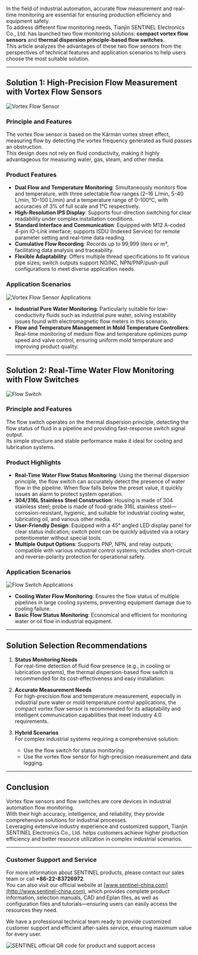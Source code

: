 In the field of industrial automation, accurate flow measurement and real-time monitoring are essential for ensuring production efficiency and equipment safety.  
To address different flow monitoring needs, Tianjin SENTINEL Electronics Co., Ltd. has launched two flow monitoring solutions: **compact vortex flow sensors** and **thermal dispersion principle-based flow switches**.  
This article analyzes the advantages of these two flow sensors from the perspectives of technical features and application scenarios to help users choose the most suitable solution.

---

## Solution 1: High-Precision Flow Measurement with Vortex Flow Sensors

![Vortex Flow Sensor](http://image.sentinel-china.com/202501152251493.png)

### Principle and Features

The vortex flow sensor is based on the Kármán vortex street effect, measuring flow by detecting the vortex frequency generated as fluid passes an obstruction.  
This design does not rely on fluid conductivity, making it highly advantageous for measuring water, gas, steam, and other media.

### Product Features

- **Dual Flow and Temperature Monitoring**: Simultaneously monitors flow and temperature, with three selectable flow ranges (2–16 L/min, 5–40 L/min, 10–100 L/min) and a temperature range of 0–100°C, with accuracies of 3% of full scale and 1°C respectively.  
- **High-Resolution IPS Display**: Supports four-direction switching for clear readability under complex installation conditions.  
- **Standard Interface and Communication**: Equipped with M12 A-coded 4-pin IO-Link interface; supports ISDU (Indexed Service) for remote parameter setting and real-time data reading.  
- **Cumulative Flow Recording**: Records up to 99,999 liters or m³, facilitating data analysis and traceability.  
- **Flexible Adaptability**: Offers multiple thread specifications to fit various pipe sizes; switch outputs support NO/NC, NPN/PNP/push-pull configurations to meet diverse application needs.

### Application Scenarios

![Vortex Flow Sensor Applications](http://image.sentinel-china.com/202501152323954.png)

- **Industrial Pure Water Monitoring**: Particularly suitable for low-conductivity fluids such as industrial pure water, solving instability issues found with electromagnetic flow meters in this scenario.  
- **Flow and Temperature Management in Mold Temperature Controllers**: Real-time monitoring of medium flow and temperature optimizes pump speed and valve control, ensuring uniform mold temperature and improving product quality.

---

## Solution 2: Real-Time Water Flow Monitoring with Flow Switches

![Flow Switch](http://image.sentinel-china.com/202401191053665.png)

### Principle and Features

The flow switch operates on the thermal dispersion principle, detecting the flow status of fluid in a pipeline and providing fast-response switch signal output.  
Its simple structure and stable performance make it ideal for cooling and lubrication systems.

### Product Highlights

- **Real-Time Water Flow Status Monitoring**: Using the thermal dispersion principle, the flow switch can accurately detect the presence of water flow in the pipeline. When flow falls below the preset value, it quickly issues an alarm to protect system operation.  
- **304/316L Stainless Steel Construction**: Housing is made of 304 stainless steel; probe is made of food-grade 316L stainless steel—corrosion-resistant, hygienic, and suitable for industrial cooling water, lubricating oil, and various other media.  
- **User-Friendly Design**: Equipped with a 45° angled LED display panel for clear status indication; switch point can be quickly adjusted via a rotary potentiometer without special tools.  
- **Multiple Output Options**: Supports PNP, NPN, and relay outputs; compatible with various industrial control systems; includes short-circuit and reverse-polarity protection for operational safety.

### Application Scenarios

![Flow Switch Applications](http://image.sentinel-china.com/202501160010773.png)

- **Cooling Water Flow Monitoring**: Ensures the flow status of multiple pipelines in large cooling systems, preventing equipment damage due to cooling failure.  
- **Basic Flow Status Monitoring**: Economical and efficient for monitoring water or oil flow in industrial equipment.

---

## Solution Selection Recommendations

1. **Status Monitoring Needs**  
   For real-time detection of fluid flow presence (e.g., in cooling or lubrication systems), the thermal dispersion-based flow switch is recommended for its cost-effectiveness and easy installation.

2. **Accurate Measurement Needs**  
   For high-precision flow and temperature measurement, especially in industrial pure water or mold temperature control applications, the compact vortex flow sensor is recommended for its adaptability and intelligent communication capabilities that meet Industry 4.0 requirements.

3. **Hybrid Scenarios**  
   For complex industrial systems requiring a comprehensive solution:  
   - Use the flow switch for status monitoring.  
   - Use the vortex flow sensor for high-precision measurement and data logging.

---

## Conclusion

Vortex flow sensors and flow switches are core devices in industrial automation flow monitoring.  
With their high accuracy, intelligence, and reliability, they provide comprehensive solutions for industrial processes.  
Leveraging extensive industry experience and customized support, Tianjin SENTINEL Electronics Co., Ltd. helps customers achieve higher production efficiency and better resource utilization in complex industrial scenarios.

---

### Customer Support and Service

For more information about SENTINEL products, please contact our sales team or call **+86-22-83726972**.  
You can also visit our official website at [www.sentinel-china.com](http://www.sentinel-china.com), which provides complete product information, selection manuals, CAD and Eplan files, as well as configuration files and tutorials—ensuring users can easily access the resources they need.

We have a professional technical team ready to provide customized customer support and efficient after-sales service, ensuring maximum value for every user.

![SENTINEL official QR code for product and support access](https://image.sentinel-china.com/2024-08-24-%E5%AE%98%E6%96%B9%E4%BA%8C%E7%BB%B4%E7%A0%81%E5%90%88%E9%9B%86.png)
